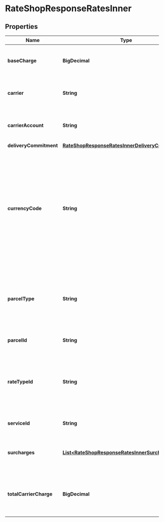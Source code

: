 

# RateShopResponseRatesInner


## Properties

| Name | Type | Description | Notes |
|------------ | ------------- | ------------- | -------------|
|**baseCharge** | **BigDecimal** | The base service charge is payable to the carrier, excluding special service charges. |  [optional] |
|**carrier** | **String** | Carrier is a service used to transport the parcels or couriers from one place to another. |  [optional] |
|**carrierAccount** | **String** | Carrier Account is the account associated to specific carrier service. |  [optional] |
|**deliveryCommitment** | [**RateShopResponseRatesInnerDeliveryCommitment**](RateShopResponseRatesInnerDeliveryCommitment.md) |  |  [optional] |
|**currencyCode** | **String** | A three-character (all uppercase letter) symbol of a currency according to the international ISO standard. As a rule, the first two letters denote the name of the country, and the third letter, the name of the currency thereof.For example, for US - the currency is Dollars and code is USD. Similarly for Canada, the currencycode is CAD, and for India, it is INR.  |  [optional] |
|**parcelType** | **String** | Parcel Type is required for creating a shipment while rating a parcel, which varies as per Carrier selection. ParcelType have categories like Package, Envelopes, Paks, Boxes, Tube, etc.  |  [optional] |
|**parcelId** | **String** | It indicates parcelId chosen in the request |  [optional] |
|**rateTypeId** | **String** | Its value can be CONTRACT_RATES, COMMERCIAL or COMMERCIAL_BASE for USPS and COMMERCIAL for other carriers depending on the Pitney Bowes contract/subscription |  [optional] |
|**serviceId** | **String** | The unique identifier given to the carrier specific service. |  [optional] |
|**surcharges** | [**List&lt;RateShopResponseRatesInnerSurchargesInner&gt;**](RateShopResponseRatesInnerSurchargesInner.md) |  Additional fees or surcharges for the shipment. Each object in the array defines a surcharge and fee. |  [optional] |
|**totalCarrierCharge** | **BigDecimal** | The total amount payable to the carrier, including special service fees, surcharges, and any international taxes and duties |  [optional] |



